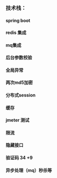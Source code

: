 ### 技术栈：
#### spring boot
#### redis 集成
#### mq集成
#### 后台参数校验
#### 全局异常
#### 两次md5加密
#### 分布式session
#### 缓存
#### jmeter 测试
#### 限流
#### 隐藏接口
#### 验证码 34 +9
#### 异步处理（mq）秒杀等